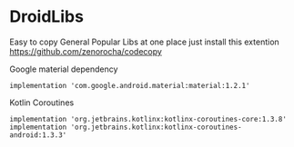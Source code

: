 # DroidLibs
Easy to copy General Popular Libs at one place just install this extention https://github.com/zenorocha/codecopy

Google material dependency
```
implementation 'com.google.android.material:material:1.2.1'
```

Kotlin Coroutines
```
implementation 'org.jetbrains.kotlinx:kotlinx-coroutines-core:1.3.8'
implementation 'org.jetbrains.kotlinx:kotlinx-coroutines-android:1.3.3'
```

